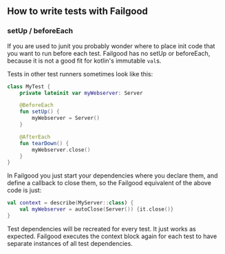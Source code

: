 ## How to write tests with Failgood

### setUp / beforeEach

If you are used to junit you probably wonder where to place init code that you want to run before each test.
Failgood has no setUp or beforeEach, because it is not a good fit for kotlin's immutable `val`s.

Tests in other test runners sometimes look like this:
```kotlin
class MyTest {
    private lateinit var myWebserver: Server

    @BeforeEach
    fun setUp() {
        myWebserver = Server()
    }

    @AfterEach
    fun tearDown() {
        myWebserver.close()
    }
}

```
In Failgood you just start your dependencies where you declare them, and define a callback to close them, so the Failgood
equivalent of the above code is just:

```kotlin
val context = describe(MyServer::class) {
    val myWebserver = autoClose(Server()) {it.close()}
}

```

Test dependencies will be recreated for every test. It just works as expected. Failgood executes the context block again for each test to have separate instances of all test dependencies.

